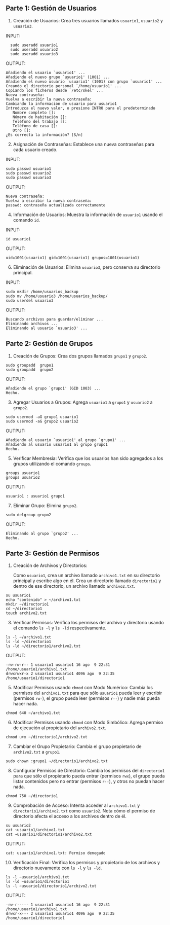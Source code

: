 ## Parte 1: Gestión de Usuarios
1. Creación de Usuarios: Crea tres usuarios llamados `usuario1`, `usuario2` y `usuario3`.

INPUT:
  ~~~
    sudo useradd usuario1
    sudo useradd usuario2
    sudo useradd usuario3
  ~~~
OUTPUT:
 ~~~
Añadiendo el usuario `usuario1' ...
Añadiendo el nuevo grupo `usuario1' (1001) ...
Añadiendo el nuevo usuario `usuario1' (1001) con grupo `usuario1' ...
Creando el directorio personal `/home/usuario1' ...
Copiando los ficheros desde `/etc/skel' ...
Nueva contraseña: 
Vuelva a escribir la nueva contraseña: 
Cambiando la información de usuario para usuario1
Introduzca el nuevo valor, o presione INTRO para el predeterminado
	Nombre completo []: 
	Número de habitación []: 
	Teléfono del trabajo []: 
	Teléfono de casa []: 
	Otro []: 
¿Es correcta la información? [S/n] 
 ~~~
2. Asignación de Contraseñas: Establece una nueva contraseñas para cada usuario creado.

INPUT:
~~~
sudo passwd usuario1
sudo passwd usuario2
sudo passwd usuario3
~~~
OUTPUT:
~~~
Nueva contraseña: 
Vuelva a escribir la nueva contraseña: 
passwd: contraseña actualizada correctamente
~~~
4. Información de Usuarios: Muestra la información de `usuario1` usando el comando `id`.

INPUT:
~~~
id usuario1
~~~
OUTPUT:
~~~
uid=1001(usuario1) gid=1001(usuario1) grupos=1001(usuario1)
~~~

6. Eliminación de Usuarios: Elimina `usuario3`, pero conserva su directorio principal.

INPUT:
~~~
sudo mkdir /home/usuarios_backup
sudo mv /home/usuario3 /home/usuarios_backup/
sudo userdel usuario3
~~~
OUTPUT:
~~~
Buscando archivos para guardar/eliminar ...
Eliminando archivos ...
Eliminando al usuario `usuario3' ...
~~~

## Parte 2: Gestión de Grupos

1. Creación de Grupos: Crea dos grupos llamados `grupo1` y `grupo2`.

~~~
sudo groupadd  grupo1
sudo groupadd  grupo2
~~~
OUTPUT:
~~~
Añadiendo el grupo `grupo1' (GID 1003) ...
Hecho.
~~~

3. Agregar Usuarios a Grupos: Agrega `usuario1` a `grupo1` y `usuario2` a `grupo2`.

~~~
sudo usermod -aG grupo1 usuario1
sudo usermod -aG grupo2 usuario2
~~~
OUTPUT:
~~~
Añadiendo al usuario `usuario1' al grupo `grupo1' ...
Añadiendo al usuario usuario1 al grupo grupo1
Hecho.
~~~

5. Verificar Membresía: Verifica que los usuarios han sido agregados a los grupos utilizando el comando `groups`.

~~~
groups usuario1
groups usuario2
~~~
OUTPUT:
~~~
usuario1 : usuario1 grupo1
~~~

7. Eliminar Grupo: Elimina `grupo2`.

~~~
sudo delgroup grupo2
~~~
OUTPUT:
~~~
Eliminando al grupo `grupo2' ...
Hecho.
~~~

## Parte 3: Gestión de Permisos

1. Creación de Archivos y Directorios:

    Como `usuario1`, crea un archivo llamado `archivo1.txt` en su directorio principal y escribe algo en él.
    Crea un directorio llamado `directorio1` y dentro de ese directorio, un archivo llamado `archivo2.txt`.

~~~
su usuario1
echo "contenido" > ~/archivo1.txt
mkdir ~/directorio1
cd ~/directorio1
touch archivo2.txt
~~~

3. Verificar Permisos: Verifica los permisos del archivo y directorio usando el comando `ls -l` y `ls -ld` respectivamente.

~~~
ls -l ~/archivo1.txt
ls -ld ~/directorio1
ls -ld ~/directorio1/archivo2.txt
~~~
OUTPUT:
~~~
-rw-rw-r-- 1 usuario1 usuario1 16 ago  9 22:31 /home/usuario1/archivo1.txt
drwxrwxr-x 2 usuario1 usuario1 4096 ago  9 22:35 /home/usuario1/directorio1
~~~

5. Modificar Permisos usando `chmod` con Modo Numérico: Cambia los permisos del `archivo1.txt` para que sólo `usuario1` pueda leer y escribir (permisos `rw-`), el grupo pueda leer (permisos `r--`) y nadie más pueda hacer nada.

~~~
chmod 640 ~/archivo1.txt
~~~

6. Modificar Permisos usando `chmod` con Modo Simbólico: Agrega permiso de ejecución al propietario del `archivo2.txt`.

~~~
chmod u+x ~/directorio1/archivo2.txt
~~~

7. Cambiar el Grupo Propietario: Cambia el grupo propietario de `archivo2.txt` a `grupo1`.

~~~
sudo chown :grupo1 ~/directorio1/archivo2.txt
~~~

8. Configurar Permisos de Directorio: Cambia los permisos del `directorio1` para que sólo el propietario pueda entrar (permisos `rwx`), el grupo pueda listar contenidos pero no entrar (permisos `r--`), y otros no puedan hacer nada.

~~~
chmod 750 ~/directorio1
~~~

9. Comprobación de Acceso: Intenta acceder al `archivo1.txt` y `directorio1/archivo2.txt` como `usuario2`. Nota cómo el permiso de directorio afecta el acceso a los archivos dentro de él.

~~~
su usuario2
cat ~usuario1/archivo1.txt
cat ~usuario1/directorio1/archivo2.txt
~~~
OUTPUT:
~~~
cat: usuario1/archivo1.txt: Permiso denegado
~~~

10. Verificación Final: Verifica los permisos y propietario de los archivos y directorio nuevamente con `ls -l` y `ls -ld`.

~~~
ls -l ~usuario1/archivo1.txt
ls -ld ~usuario1/directorio1
ls -l ~usuario1/directorio1/archivo2.txt
~~~
OUTPUT:
~~~
-rw-r----- 1 usuario1 usuario1 16 ago  9 22:31 /home/usuario1/archivo1.txt
drwxr-x--- 2 usuario1 usuario1 4096 ago  9 22:35 /home/usuario1/directorio1
~~~
